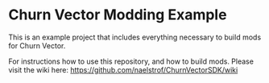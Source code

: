 # Churn Vector Modding Example

This is an example project that includes everything necessary to build mods for Churn Vector.

For instructions how to use this repository, and how to build mods. Please visit the wiki here: https://github.com/naelstrof/ChurnVectorSDK/wiki
